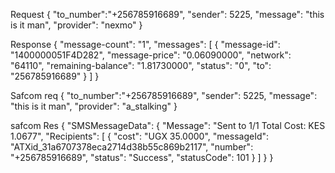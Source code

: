 Request
{
	"to_number":"+256785916689",
	"sender": 5225,
	"message": "this is it man",
	"provider": "nexmo"
}

Response
{
    "message-count": "1",
    "messages": [
        {
            "message-id": "1400000051F4D282",
            "message-price": "0.06090000",
            "network": "64110",
            "remaining-balance": "1.81730000",
            "status": "0",
            "to": "256785916689"
        }
    ]
}

Safcom req
{
	"to_number":"+256785916689",
	"sender": 5225,
	"message": "this is it man",
	"provider": "a_stalking"
}

safcom Res
{
    "SMSMessageData": {
        "Message": "Sent to 1/1 Total Cost: KES 1.0677",
        "Recipients": [
            {
                "cost": "UGX 35.0000",
                "messageId": "ATXid_31a6707378eca2714d38b55c869b2117",
                "number": "+256785916689",
                "status": "Success",
                "statusCode": 101
            }
        ]
    }
}